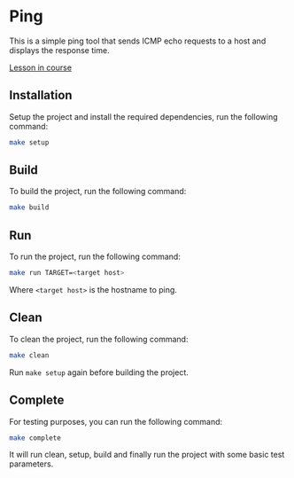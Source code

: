 # Ping

This is a simple ping tool that sends ICMP echo requests to a host and displays the response time.

[Lesson in course](https://codedeviate.github.io/aicollection/go-tools-ping.html)

## Installation

Setup the project and install the required dependencies, run the following command:

```bash
make setup
```

## Build

To build the project, run the following command:

```bash
make build
```

## Run

To run the project, run the following command:

```bash
make run TARGET=<target host>
```

Where `<target host>` is the hostname to ping.

## Clean

To clean the project, run the following command:

```bash
make clean
```

Run `make setup` again before building the project.

## Complete

For testing purposes, you can run the following command:

```bash
make complete
```

It will run clean, setup, build and finally run the project with some basic test parameters.
